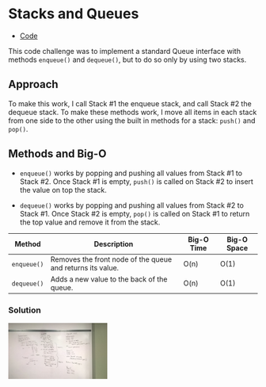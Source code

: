 # Stacks and Queues
* [Code](../src/main/java/QueueWithStacks)

This code challenge was to implement a standard Queue interface with methods ```enqueue()``` and ```dequeue()```, but to do so only by using two stacks.

## Approach

To make this work, I call Stack #1 the enqueue stack, and call Stack #2 the dequeue stack.  To make these methods work, I move all items in each stack from one side to the other using the built in methods for a stack: ```push()``` and ```pop()```.



## Methods and Big-O

* ```enqueue()``` works by popping and pushing all values from Stack #1 to Stack #2.  Once Stack #1 is empty, ```push()``` is called on Stack #2 to insert the value on top the stack.

* ```dequeue()``` works by popping and pushing all values from Stack #2 to Stack #1.  Once Stack #2 is empty, ```pop()``` is called on Stack #1 to return the top value and remove it from the stack.


| Method               | Description                                                                      | Big-O Time  | Big-O Space  |
|----------------------|----------------------------------------------------------------------------------|-------------|--------------|
| ```enqueue()```      | Removes the front node of the queue and returns its value.                       | O(n)        | O(1)         |
| ```dequeue()```      | Adds a new value to the back of the queue.                                       | O(n)        | O(1)         |


### Solution
  <img src="../assets/pseudo-queue.jpg"
       alt="White Board Picture"
       style="float: left; margin-right: 10px; width: 200px;" />